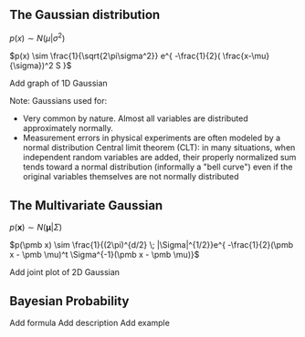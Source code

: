 ## The Gaussian distribution

$p(x) \sim N(\mu|\sigma^2)$

$p(x) \sim \frac{1}{\sqrt{2\pi\sigma^2}} e^{ -\frac{1}{2}( \frac{x-\mu}{\sigma})^2 S }$

Add graph of 1D Gaussian

Note:
Gaussians used for: 
* Very common by nature. Almost all variables are distributed approximately normally.
* Measurement errors in physical experiments are often modeled by a normal distribution
Central limit theorem (CLT): in many situations, when independent random variables are added, their properly normalized sum tends toward a normal distribution (informally a "bell curve") even if the original variables themselves are not normally distributed


## The Multivariate Gaussian

$p(\pmb x) \sim N(\pmb \mu|\Sigma)$

$p(\pmb x) \sim \frac{1}{(2\pi)^{d/2} \; |\Sigma|^{1/2}}e^{ -\frac{1}{2}(\pmb x - \pmb \mu)^t \Sigma^{-1}(\pmb x - \pmb \mu)}$

Add joint plot of 2D Gaussian


## Bayesian Probability

Add formula
Add description
Add example
